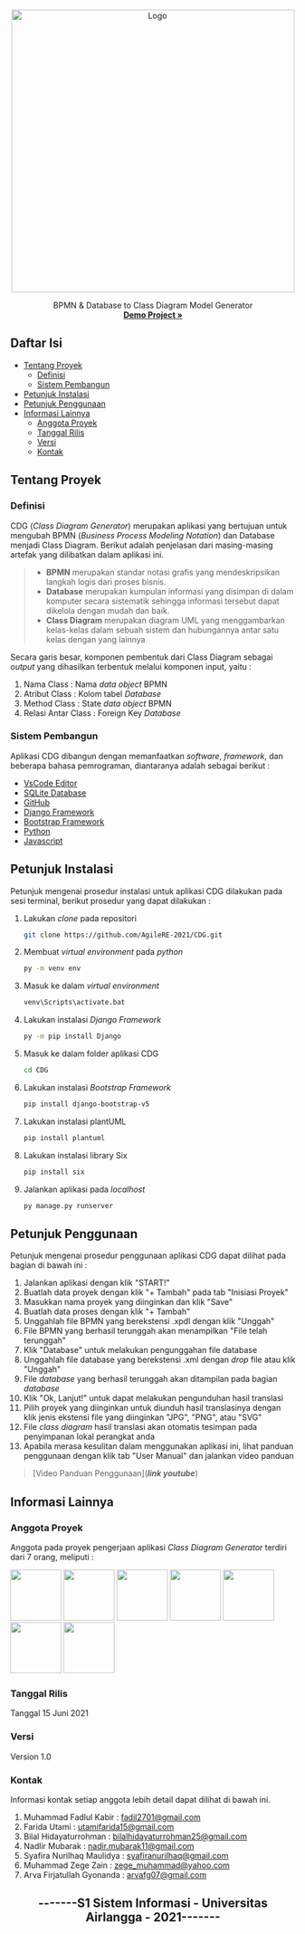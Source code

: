<!-- PROJECT LOGO -->
<br />
<p align="center">
  <a href="https://github.com/AgileRE-2021/CDG">
    <img src="https://user-images.githubusercontent.com/67138576/121291339-52c26d00-c912-11eb-9cff-a7ebc79ab5e0.png" alt="Logo" width="500" height="500">
  </a>

  
  <p align="center">
    BPMN & Database to Class Diagram Model Generator
    <br />
    <a href="***link youtube user manual***"><strong>Demo Project »</strong></a>
    <br />
</p>

## Daftar Isi
* [Tentang Proyek](#tentang-proyek)
  * [Definisi](#definisi)
  * [Sistem Pembangun](#sistem-pembangun)
* [Petunjuk Instalasi](#petunjuk-instalasi)
* [Petunjuk Penggunaan](#petunjuk-penggunaan)
* [Informasi Lainnya](informasi-lainnya)
  * [Anggota Proyek](#anggota-proyek)
  * [Tanggal Rilis](#tanggal-rilis)
  * [Versi](#versi)
  * [Kontak](#kontak)



<!-- TENTANG PROYEK -->
## Tentang Proyek
### Definisi
CDG (*Class Diagram Generator*) merupakan aplikasi yang bertujuan untuk mengubah BPMN (*Business Process Modeling Notation*) dan Database menjadi Class Diagram. Berikut adalah penjelasan dari masing-masing artefak yang dilibatkan dalam aplikasi ini. 
>- **BPMN** merupakan standar notasi grafis yang mendeskripsikan langkah logis dari proses bisnis.
>- **Database** merupakan kumpulan informasi yang disimpan di dalam komputer secara sistematik sehingga informasi tersebut dapat dikelola dengan mudah dan baik.
>- **Class Diagram** merupakan  diagram UML yang menggambarkan kelas-kelas dalam sebuah sistem dan hubungannya antar satu kelas dengan yang lainnya

Secara garis besar, komponen pembentuk dari Class Diagram sebagai *output* yang dihasilkan terbentuk melalui komponen input, yaitu :
1. Nama Class : Nama *data object* BPMN
2. Atribut Class : Kolom tabel *Database*
3. Method Class : State *data object* BPMN
4. Relasi Antar Class : Foreign Key *Database*
### Sistem Pembangun
Aplikasi CDG dibangun dengan memanfaatkan *software*, *framework*, dan beberapa bahasa pemrograman, diantaranya adalah sebagai berikut :
- [VsCode Editor](https://code.visualstudio.com/)
- [SQLite Database](https://www.sqlite.org/index.html)
- [GitHub](https://github.com/)
- [Django Framework](https://www.djangoproject.com/) 
- [Bootstrap Framework](https://getbootstrap.com/)
- [Python](https://www.python.org/)
- [Javascript](javascript.com)

## Petunjuk Instalasi 
Petunjuk mengenai prosedur instalasi untuk aplikasi CDG dilakukan pada sesi terminal, berikut prosedur yang dapat dilakukan :
1. Lakukan *clone* pada repositori
   ```sh
   git clone https://github.com/AgileRE-2021/CDG.git
   ```
2. Membuat *virtual environment* pada *python*
   ```sh
   py -m venv env
   ```
3. Masuk ke dalam *virtual environment* 
   ```sh
   venv\Scripts\activate.bat
   ```
4. Lakukan instalasi *Django Framework*
   ```sh
   py -m pip install Django
   ```
5. Masuk ke dalam folder aplikasi CDG
   ```sh
   cd CDG
   ```
6. Lakukan instalasi *Bootstrap Framework* 
   ```sh
   pip install django-bootstrap-v5
   ```
7. Lakukan instalasi plantUML
   ```sh
   pip install plantuml
   ```
8. Lakukan instalasi library Six
   ```sh
   pip install six
   ```
9. Jalankan aplikasi pada *localhost*
   ```sh
   py manage.py runserver
   ```
## Petunjuk Penggunaan
Petunjuk mengenai prosedur penggunaan aplikasi CDG dapat dilihat pada bagian di bawah ini :
1. Jalankan aplikasi dengan klik "START!"
2. Buatlah data proyek dengan klik "+ Tambah" pada tab "Inisiasi Proyek"
3. Masukkan nama proyek yang diinginkan dan klik "Save"
4. Buatlah data proses dengan klik "+ Tambah" 
5. Unggahlah file BPMN yang berekstensi .xpdl dengan klik "Unggah"
6. File BPMN yang berhasil terunggah akan menampilkan "File telah terunggah"
7. Klik "Database" untuk melakukan pengunggahan file database
8. Unggahlah file database yang berekstensi .xml dengan *drop* file atau klik "Unggah"
9. File *database* yang berhasil terunggah akan ditampilan pada bagian *database*
10. Klik "Ok, Lanjut!" untuk dapat melakukan pengunduhan hasil translasi 
11. Pilih proyek yang diinginkan untuk diunduh hasil translasinya dengan klik jenis ekstensi file yang diinginkan "JPG", "PNG", atau "SVG"
12. File *class diagram* hasil translasi akan otomatis tesimpan pada penyimpanan lokal perangkat anda
13. Apabila merasa kesulitan dalam menggunakan aplikasi ini, lihat panduan penggunaan dengan klik tab "User Manual" dan jalankan video panduan

> [Video Panduan Penggunaan](***link youtube***)

## Informasi Lainnya
### Anggota Proyek
Anggota pada proyek pengerjaan aplikasi *Class Diagram Generator* terdiri dari 7 orang, meliputi :

<a href="https://www.linkedin.com/in/muhammad-fadlul-kabir-b050a61b7" target="_blank"><img src="https://user-images.githubusercontent.com/67138576/121288576-c9a93700-c90d-11eb-9fee-77a74b65b65f.png" width="90" height="90"></a>
<a href="https://www.linkedin.com/in/farida-utami-23338117a/" target="_blank"><img src="https://user-images.githubusercontent.com/67138576/121289485-3244e380-c90f-11eb-9e11-4b13bb04df89.png" width="90" height="90"></a>
<a href="https://www.linkedin.com/in/bilal-hidayaturrohman-95a058214/" target="_blank"><img src="https://user-images.githubusercontent.com/67138576/121288571-c910a080-c90d-11eb-98db-b0ce464a303b.png" width="90" height="90"></a>
<a href="https://www.linkedin.com/in/nadirelc/" target="_blank"><img src="https://user-images.githubusercontent.com/67138576/121289494-34a73d80-c90f-11eb-8811-7904e7b88606.png" width="90" height="90"></a>
<a href="https://www.linkedin.com/in/syafira-nurilhaq-940621214/" target="_blank"><img src="https://user-images.githubusercontent.com/67138576/121288587-cd3cbe00-c90d-11eb-9162-53d8efae4ce9.png" width="90" height="90"></a>
<a href="https://www.linkedin.com/in/muhammadzegezain/" target="_blank"><img src="https://user-images.githubusercontent.com/67138576/121288589-ce6deb00-c90d-11eb-99f4-339fc5f713e0.png" width="90" height="90"></a>
<a href="http://www.linkedin.com/in/arva-firjatullah/" target="_blank"><img src="https://user-images.githubusercontent.com/67138576/121289472-2fe28980-c90f-11eb-8ae1-5441398114ff.png" width="90" height="90"></a>

### Tanggal Rilis 
Tanggal 15 Juni 2021
### Versi 
Version 1.0 
### Kontak 
Informasi kontak setiap anggota lebih detail dapat dilihat di bawah ini. 
1.  Muhammad Fadlul Kabir : fadil2701@gmail.com
2.  Farida Utami : utamifarida15@gmail.com
3.  Bilal Hidayaturrohman : bilalhidayaturrohman25@gmail.com
4.  Nadlir Mubarak : nadir.mubarak11@gmail.com
5.  Syafira Nurilhaq Maulidya : syafiranurilhaq@gmail.com
6.  Muhammad Zege Zain : zege_muhammad@yahoo.com
7. Arva Firjatullah Gyonanda : arvafg07@gmail.com

<h2 align="center"> -------S1 Sistem Informasi - Universitas Airlangga - 2021------- </h2>
<br/>
